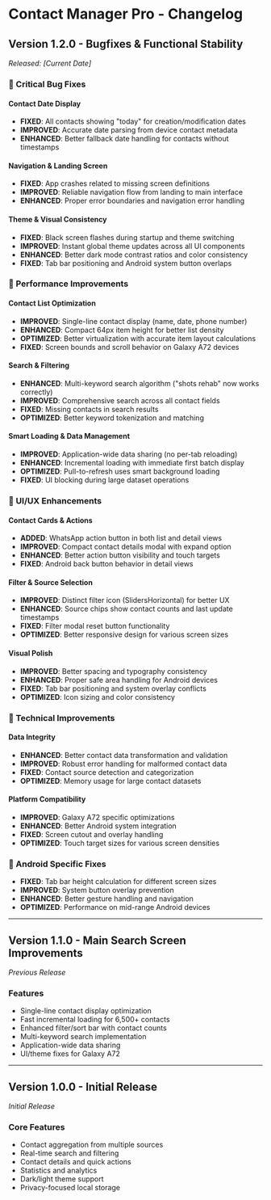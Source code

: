 # Contact Manager Pro - Changelog

## Version 1.2.0 - Bugfixes & Functional Stability
*Released: [Current Date]*

### 🐛 Critical Bug Fixes

#### Contact Date Display
- **FIXED**: All contacts showing "today" for creation/modification dates
- **IMPROVED**: Accurate date parsing from device contact metadata
- **ENHANCED**: Better fallback date handling for contacts without timestamps

#### Navigation & Landing Screen
- **FIXED**: App crashes related to missing screen definitions
- **IMPROVED**: Reliable navigation flow from landing to main interface
- **ENHANCED**: Proper error boundaries and navigation error handling

#### Theme & Visual Consistency
- **FIXED**: Black screen flashes during startup and theme switching
- **IMPROVED**: Instant global theme updates across all UI components
- **ENHANCED**: Better dark mode contrast ratios and color consistency
- **FIXED**: Tab bar positioning and Android system button overlaps

### 🚀 Performance Improvements

#### Contact List Optimization
- **IMPROVED**: Single-line contact display (name, date, phone number)
- **ENHANCED**: Compact 64px item height for better list density
- **OPTIMIZED**: Better virtualization with accurate item layout calculations
- **FIXED**: Screen bounds and scroll behavior on Galaxy A72 devices

#### Search & Filtering
- **ENHANCED**: Multi-keyword search algorithm ("shots rehab" now works correctly)
- **IMPROVED**: Comprehensive search across all contact fields
- **FIXED**: Missing contacts in search results
- **OPTIMIZED**: Better keyword tokenization and matching

#### Smart Loading & Data Management
- **IMPROVED**: Application-wide data sharing (no per-tab reloading)
- **ENHANCED**: Incremental loading with immediate first batch display
- **OPTIMIZED**: Pull-to-refresh uses smart background loading
- **FIXED**: UI blocking during large dataset operations

### 🎨 UI/UX Enhancements

#### Contact Cards & Actions
- **ADDED**: WhatsApp action button in both list and detail views
- **IMPROVED**: Compact contact details modal with expand option
- **ENHANCED**: Better action button visibility and touch targets
- **FIXED**: Android back button behavior in detail views

#### Filter & Source Selection
- **IMPROVED**: Distinct filter icon (SlidersHorizontal) for better UX
- **ENHANCED**: Source chips show contact counts and last update timestamps
- **FIXED**: Filter modal reset button functionality
- **OPTIMIZED**: Better responsive design for various screen sizes

#### Visual Polish
- **IMPROVED**: Better spacing and typography consistency
- **ENHANCED**: Proper safe area handling for Android devices
- **FIXED**: Tab bar positioning and system overlay conflicts
- **OPTIMIZED**: Icon sizing and color consistency

### 🔧 Technical Improvements

#### Data Integrity
- **ENHANCED**: Better contact data transformation and validation
- **IMPROVED**: Robust error handling for malformed contact data
- **FIXED**: Contact source detection and categorization
- **OPTIMIZED**: Memory usage for large contact datasets

#### Platform Compatibility
- **IMPROVED**: Galaxy A72 specific optimizations
- **ENHANCED**: Better Android system integration
- **FIXED**: Screen cutout and overlay handling
- **OPTIMIZED**: Touch target sizes for various screen densities

### 📱 Android Specific Fixes
- **FIXED**: Tab bar height calculation for different screen sizes
- **IMPROVED**: System button overlay prevention
- **ENHANCED**: Better gesture handling and navigation
- **OPTIMIZED**: Performance on mid-range Android devices

---

## Version 1.1.0 - Main Search Screen Improvements
*Previous Release*

### Features
- Single-line contact display optimization
- Fast incremental loading for 6,500+ contacts
- Enhanced filter/sort bar with contact counts
- Multi-keyword search implementation
- Application-wide data sharing
- UI/theme fixes for Galaxy A72

---

## Version 1.0.0 - Initial Release
*Initial Release*

### Core Features
- Contact aggregation from multiple sources
- Real-time search and filtering
- Contact details and quick actions
- Statistics and analytics
- Dark/light theme support
- Privacy-focused local storage